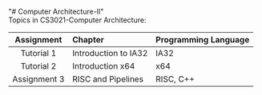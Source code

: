 "# Computer Architecture-II" 
<br />Topics in CS3021-Computer Architecture:

| Assignment    | Chapter              | Programming Language           | 
|:-------------:|:---------------------|:-------------------------------| 
|  Tutorial 1   | Introduction to IA32 | IA32                           | 
|  Tutorial 2   | Introduction x64     | x64                            |  
| Assignment 3  | RISC and Pipelines   | RISC, C++                      |   

